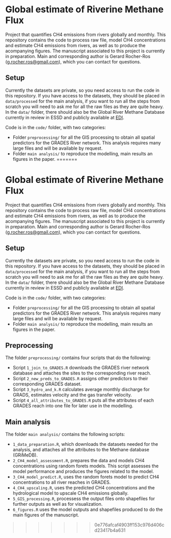 # Global estimate of Riverine Methane Flux

Project that quantifies CH4 emissions from rivers globally and monthly. This repository contains the code to process raw file, model CH4 concentrations and estimate CH4 emissions from rivers, as well as to produce the acompanying figures. The manuscript associated to this project is currently in preparation.
Main and corresponding author is Gerard Rocher-Ros (g.rocher.ros@gmail.com), which you can contact for questions.

## Setup
Currently the datasets are private, so you need access to run the code in this repository. If you have access to the datasets, they should be placed in `data/processed` for the main analysis, if you want to run all the steps from scratch you will need to ask me for all the raw files as they are quite heavy. In the `data/` folder, there should also be the Global River Methane Database currently in review in ESSD and publicly available at [EDI](https://doi.org/10.6073/pasta/b7d1fba4f9a3e365c9861ac3b58b4a90).

Code is in the `code/` folder, with two categories: 
- Folder `preprocessing/` for all the GIS processing to obtain all spatial predictors for the GRADES River network. This analysis requires many large files and will be available by request.
- Folder `main analysis/` to reproduce the modelling, main results an figures in the paper.
=======
# Global estimate of Riverine Methane Flux

Project that quantifies CH4 emissions from rivers globally and monthly. This repository contains the code to process raw file, model CH4 concentrations and estimate CH4 emissions from rivers, as well as to produce the acompanying figures. The manuscript associated to this project is currently in preparation.
Main and corresponding author is Gerard Rocher-Ros (g.rocher.ros@gmail.com), which you can contact for questions.

## Setup
Currently the datasets are private, so you need access to run the code in this repository. If you have access to the datasets, they should be placed in `data/processed` for the main analysis, if you want to run all the steps from scratch you will need to ask me for all the raw files as they are quite heavy. In the `data/` folder, there should also be the Global River Methane Database currently in review in ESSD and publicly available at [EDI](https://doi.org/10.6073/pasta/b7d1fba4f9a3e365c9861ac3b58b4a90).

Code is in the `code/` folder, with two categories: 
- Folder `preprocessing/` for all the GIS processing to obtain all spatial predictors for the GRADES River network. This analysis requires many large files and will be available by request.
- Folder `main analysis/` to reproduce the modelling, main results an figures in the paper.

## Preprocessing
The folder `preprocessing/` contains four scripts that do the following:
- Script `1_join_to_GRADES.R` downloads the GRADES river network database and attaches the sites to the corresponding river reach.
- Script `2_new_preds_to_GRADES.R` assigns other predictors to their corresponding GRADES dataset.
- Script `3_hydro_and_k.R` calculates average monthly discharge for GRADS, estimates velocity and the gas transfer velocity.
- Script `4_all_attributes_to_GRADES.R` puts all the attributes of each GRADES reach into one file for later use in the modelling.

## Main analysis
The folder `main analysis/`  contains the following scripts:
- `1_data_preparation.R`, which downloads the datasets needed for the analysis, and attaches all the attributes to the Methane database (GRiMeDB).
- `2_CH4_model_assessment.R`, prepares the data and models CH4 concentrations using random forets models. This script assesses the model performance and produces the figures related to the model.
- `3_CH4_model_predict.R`, uses the random forets model to predict CH4 concentrations to all river reaches in GRADES.
- `4_CH4_upscaling.R`, uses the predicted CH4 concentrations and the hydrological model to upscale CH4 emissions globally.
- `5_GIS_processing.R`, processess the output files onto shapefiles for further outputs as well as for visualization.
- `6_figures.R` uses the model outputs and shapefiles produced to do the main figures of the manuscript.






>>>>>>> 0e776afcaf4903ff153c976d406cd23417b4a631
